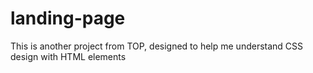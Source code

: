 # landing-page 
This is another project from TOP, designed to help me understand CSS design with HTML elements